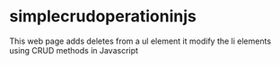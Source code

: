# simplecrudoperationinjs
This web page adds deletes from a ul element it modify the li elements using CRUD methods in Javascript
